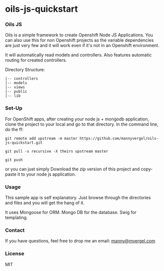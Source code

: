 oils-js-quickstart
==================

### Oils JS

Oils is a simple framework to create Openshift Node JS Applications. You can also use this for non Openshift projects as the variable dependencies are just very few and it will work even if it's not in an Openshift environment.

It will automatically read models and controllers. Also features automatic routing for created controllers.

Directory Structure:

    |-- controllers
    |-- models
    |-- views
    |-- public
    |-- lib

### Set-Up

For OpenShift apps, after creating your node js + mongodb application, clone the project to your local and go to that directory. In the command line, do the ff:

```
git remote add upstream -m master https://github.com/mannyvergel/oils-js-quickstart.git
```

```
git pull -s recursive -X theirs upstream master
```

```
git push
```

or you can just simply Download the zip version of this project and copy-paste it to your node js application.

### Usage

This sample app is self explanatory. Just browse through the directories and files and you will get the hang of it.

It uses Mongoose for ORM. Mongo DB for the database. Swig for templating.

### Contact

If you have questions, feel free to drop me an email: manny@mvergel.com

### License

MIT

